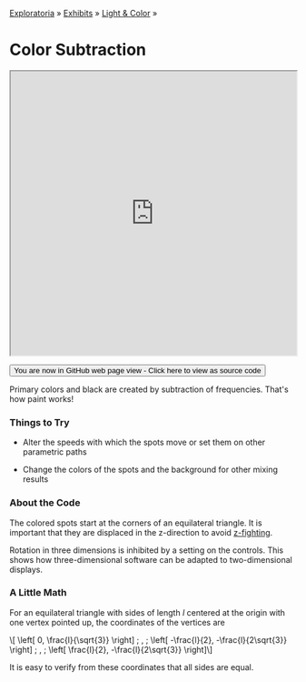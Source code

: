 [Exploratoria]( http://exploratoria.github.io ) &raquo; [Exhibits]( http://exploratoria.github.io/exhibits/ ) &raquo;
[Light & Color]( http://exploratoria.github.io/exhibits/light/ ) &raquo;

# Color Subtraction

<iframe src=https://exploratoria.github.io/lib/code-edit-view/code-edit-view.html#http://exploratoria.github.io/exhibits/light/color-subtraction/color-subtraction.html width=100% height=500px></iframe>

<span style="display: none">_View as a web page to see the content of this iframe_</span>

<span style="display: none"> [You are now in GitHub source code view - Click here to view as a web page]( http://exploratoria.github.io/exhibits/light/color-subtraction/index.html 'View file as a web page' ) </span>
<input type=button value="You are now in GitHub web page view - Click here to view as source code" onclick="window.location.href='https://github.com/exploratoria/exploratoria.github.io/tree/master/exhibits/light/color-subtraction/'" />

Primary colors and black are created by subtraction of frequencies. That's how paint works!

### Things to Try

* Alter the speeds with which the spots move or set them on other parametric paths

* Change the colors of the spots and the background for other mixing results
 
### About the Code

The colored spots start at the corners of an equilateral triangle. It is important that they are displaced in the z-direction to avoid [z-fighting](https://en.wikipedia.org/wiki/Z-fighting).

Rotation in three dimensions is inhibited by a setting on the controls. This shows how three-dimensional software can be adapted to two-dimensional displays.

### A Little Math

For an equilateral triangle with sides of length _l_ centered at the origin with one vertex pointed up, the coordinates of the vertices are

\\[ \left[ 0, \frac{l}{\sqrt{3}} \right] \; , \;
    \left[ -\frac{l}{2}, -\frac{l}{2\sqrt{3}} \right] \; , \;
    \left[ \frac{l}{2}, -\frac{l}{2\sqrt{3}} \right]\\]

It is easy to verify from these coordinates that all sides are equal.
